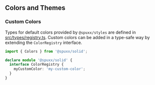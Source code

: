 ## Colors and Themes

### Custom Colors

Types for default colors provided by `@spuxx/styles` are defined in [src/types/registry.ts](packages/solidsrc/types/registry.ts).
Custom colors can be added in a type-safe way by extending the `ColorRegistry` interface.

```ts
import { Colors } from '@spuxx/solid';

declare module '@spuxx/solid' {
  interface ColorRegistry {
    myCustomColor: 'my-custom-color';
  }
}
```
